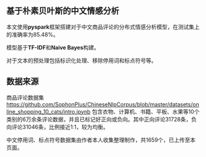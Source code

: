 ## 基于朴素贝叶斯的中文情感分析
本文使用**pyspark**框架搭建对于中文商品评论的分布式情感分析模型，在测试集上的准确率为85.48%。

模型基于**TF-IDF**和**Naive Bayes**构建。

对于文本的预处理包括标识化处理、移除停用词和标点符号等。

## 数据来源
商品评论数据集 https://github.com/SophonPlus/ChineseNlpCorpus/blob/master/datasets/online_shopping_10_cats/intro.ipynb
包含衣物、计算机、书籍、平板、水果等10个类别的6万余条评论数据，并且已标记好正向或负向。其中正向评论31728条，负向评论31046条，比例接近1:1，较为均衡。

中文停用词、标点符号数据集由作者本人收集整理制作，共1659个，已上传至本页面。

